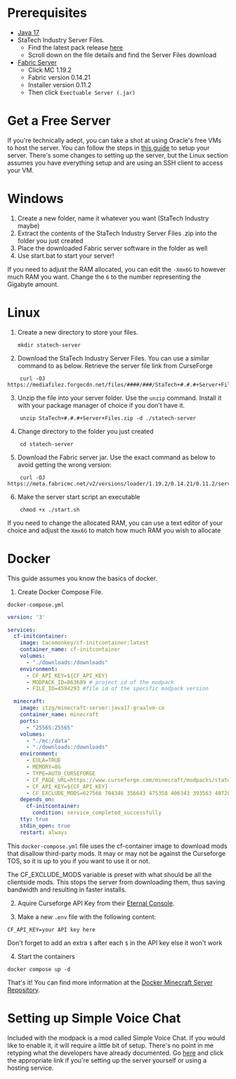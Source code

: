 # Prerequisites
* [Java 17](https://www.oracle.com/java/technologies/downloads/#java17)
* StaTech Industry Server Files. 
    * Find the latest pack release [here](https://www.curseforge.com/minecraft/modpacks/statech-industry/files)
    * Scroll down on the file details and find the Server Files download
* [Fabric Server](https://fabricmc.net/use/server/) 
    * Click MC 1.19.2 
    * Fabric version 0.14.21 
    * Installer version 0.11.2 
    * Then click `Exectuable Server (.jar)` 

# Get a Free Server

If you're technically adept, you can take a shot at using Oracle's free VMs to host the server. You can follow the steps in [this guide](https://blogs.oracle.com/developers/post/how-to-set-up-and-run-a-really-powerful-free-minecraft-server-in-the-cloud) to setup your server. There's some changes to setting up the server, but the Linux section assumes you have everything setup and are using an SSH client to access your VM.

# Windows
1. Create a new folder, name it whatever you want (StaTech Industry maybe)
2. Extract the contents of the StaTech Industry Server Files .zip into the folder you just created
3. Place the downloaded Fabric server software in the folder as well
4. Use start.bat to start your server!

If you need to adjust the RAM allocated, you can edit the `-Xmx6G` to however much RAM you want. Change the `6` to the number representing the Gigabyte amount.

# Linux
1. Create a new directory to store your files. 

    `mkdir statech-server`

2. Download the StaTech Industry Server Files. You can use a similar command to as below. Retrieve the server file link from CurseForge

```
    curl -OJ https://mediafilez.forgecdn.net/files/####/###/StaTech+#.#.#+Server+Files.zip
```

3. Unzip the file into your server folder. Use the `unzip` command. Install it with your package manager of choice if you don't have it.

```
    unzip StaTech+#.#.#+Server+Files.zip -d ./statech-server
```

4. Change directory to the folder you just created

```
    cd statech-server
```

5. Download the Fabric server jar. Use the exact command as below to avoid getting the wrong version:

```
    curl -OJ https://meta.fabricmc.net/v2/versions/loader/1.19.2/0.14.21/0.11.2/server/jar
```

6. Make the server start script an executable

```
    chmod +x ./start.sh
```

If you need to change the allocated RAM, you can use a text editor of your choice and adjust the `Xmx6G` to match how much RAM you wish to allocate

# Docker
This guide assumes you know the basics of docker.

1. Create Docker Compose File.

`docker-compose.yml`

```yaml
version: '3'

services:
  cf-initcontainer:
    image: tacomonkey/cf-initcontainer:latest
    container_name: cf-initcontainer
    volumes:
      - "./downloads:/downloads"
    environment:
      - CF_API_KEY=${CF_API_KEY}
      - MODPACK_ID=863689 # project id of the modpack
      - FILE_ID=4594293 #file id of the specific modpack version

  minecraft:
    image: itzg/minecraft-server:java17-graalvm-ce
    container_name: minecraft
    ports:
      - "25565:25565"
    volumes:
      - "./mc:/data"
      - "./downloads:/downloads"
    environment:
      - EULA=TRUE
      - MEMORY=8G
      - TYPE=AUTO_CURSEFORGE
      - CF_PAGE_URL=https://www.curseforge.com/minecraft/modpacks/statech-industry
      - CF_API_KEY=${CF_API_KEY}
      - CF_EXCLUDE_MODS=627566 704346 356643 475358 406343 393563 407206 398502 619718 365727 337243 547694 401978 541329 566140 417510 280294 313219 365615 629373 271492 459496 495267 455508 679177 325492 356461 308702 365521 363104 511319 385463 447673 394468 282313 521126 521594 547358
    depends_on:
      cf-initcontainer:
        condition: service_completed_successfully
    tty: true
    stdin_open: true
    restart: always
```

This `docker-compose.yml` file uses the cf-container image to download mods that disallow third-party mods. It may or may not be against the Curseforge TOS, so it is up to you if you want to use it or not.

The CF_EXCLUDE_MODS variable is preset with what should be all the clientside mods. This stops the server from downloading them, thus saving bandwidth and resulting in faster installs.

2. Aquire Curseforge API Key from their [Eternal Console](https://console.curseforge.com/#/api-keys).

3. Make a new `.env` file with the following content:
```
CF_API_KEY=your API key here
```

Don't forget to add an extra `$` after each `$` in the API key else it won't work

4. Start the containers

```shell
docker compose up -d
```

That's it! You can find more information at the [Docker Minecraft Server Repository](https://github.com/itzg/docker-minecraft-server).

# Setting up Simple Voice Chat
Included with the modpack is a mod called Simple Voice Chat. If you would like to enable it, it will require a little bit of setup. There's no point in me retyping what the developers have already documented. Go [here](https://modrepo.de/minecraft/voicechat/wiki/server_setup) and click the appropriate link if you're setting up the server yourself or using a hosting service.